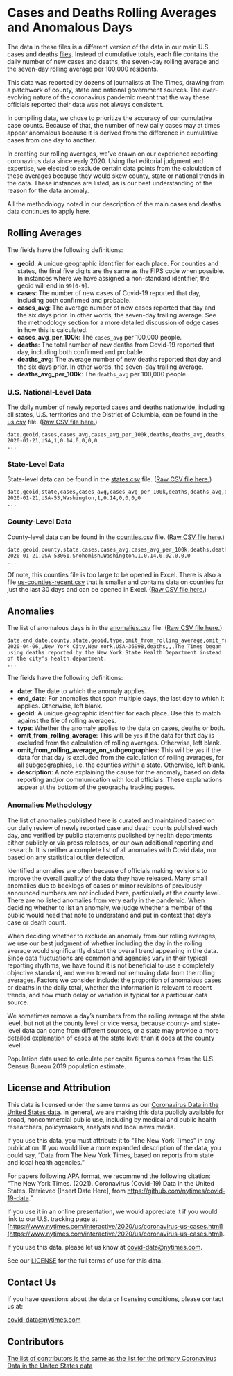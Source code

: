 # Cases and Deaths Rolling Averages and Anomalous Days

The data in these files is a different version of the data in our main U.S. cases and deaths [files](https://github.com/nytimes/covid-19-data). Instead of cumulative totals, each file contains the daily number of new cases and deaths, the seven-day rolling average and the seven-day rolling average per 100,000 residents.

This data was reported by dozens of journalists at The Times, drawing from a patchwork of county, state and national government sources. The ever-evolving nature of the coronavirus pandemic meant that the way these officials reported their data was not always consistent. 

In compiling data, we chose to prioritize the accuracy of our cumulative case counts. Because of that, the number of new daily cases may at times appear anomalous because it is derived from the difference in cumulative cases from one day to another. 

In creating our rolling averages, we’ve drawn on our experience reporting coronavirus data since early 2020. Using that editorial judgment and expertise, we elected to exclude certain data points from the calculation of these averages because they would skew county, state or national trends in the data. These instances are listed, as is our best understanding of the reason for the data anomaly. 

All the methodology noted in our description of the main cases and deaths data continues to apply here.

## Rolling Averages

The fields have the following definitions:

* **geoid**: A unique geographic identifier for each place. For counties and states, the final five digits are the same as the FIPS code when possible. In instances where we have assigned a non-standard identifier, the geoid will end in `99[0-9]`.  
* **cases**: The number of new cases of Covid-19 reported that day, including both confirmed and probable.  
* **cases_avg**: The average number of new cases reported that day and the six days prior. In other words, the seven-day trailing average. See the methodology section for a more detailed discussion of edge cases in how this is calculated.  
* **cases_avg_per_100k**: The `cases_avg` per 100,000 people.  
* **deaths**: The total number of new deaths from Covid-19 reported that day, including both confirmed and probable.  
* **deaths_avg**: The average number of new deaths reported that day and the six days prior. In other words, the seven-day trailing average.  
* **deaths_avg_per_100k**: The `deaths_avg` per 100,000 people.  


### U.S. National-Level Data

The daily number of newly reported cases and deaths nationwide, including all states, U.S. territories and the District of Columbia, can be found in the [us.csv](us.csv) file.  ([Raw CSV file here.](https://raw.githubusercontent.com/nytimes/covid-19-data/master/rolling-averages/us.csv))

```
date,geoid,cases,cases_avg,cases_avg_per_100k,deaths,deaths_avg,deaths_avg_per_100k
2020-01-21,USA,1,0.14,0,0,0,0
...
```

### State-Level Data

State-level data can be found in the [states.csv](us-states.csv) file. ([Raw CSV file here.](https://raw.githubusercontent.com/nytimes/covid-19-data/master/rolling-averages/us-states.csv))

```
date,geoid,state,cases,cases_avg,cases_avg_per_100k,deaths,deaths_avg,deaths_avg_per_100k
2020-01-21,USA-53,Washington,1,0.14,0,0,0,0
...
```

### County-Level Data

County-level data can be found in the [counties.csv](us-counties.csv) file. ([Raw CSV file here.](https://raw.githubusercontent.com/nytimes/covid-19-data/master/rolling-averages/us-counties.csv))

```
date,geoid,county,state,cases,cases_avg,cases_avg_per_100k,deaths,deaths_avg,deaths_avg_per_100k
2020-01-21,USA-53061,Snohomish,Washington,1,0.14,0.02,0,0,0
...
```

Of note, this counties file is too large to be opened in Excel. There is also a file [us-counties-recent.csv](us-counties-recent.csv) that is smaller and contains data on counties for just the last 30 days and can be opened in Excel. ([Raw CSV file here.](https://raw.githubusercontent.com/nytimes/covid-19-data/master/rolling-averages/us-counties-recent.csv))

## Anomalies

The list of anomalous days is in the [anomalies.csv](anomalies.csv) file. ([Raw CSV file here.](https://raw.githubusercontent.com/nytimes/covid-19-data/master/rolling-averages/anomalies.csv))

```
date,end_date,county,state,geoid,type,omit_from_rolling_average,omit_from_rolling_average_on_subgeographies,description
2020-04-06,,New York City,New York,USA-36998,deaths,,,The Times began using deaths reported by the New York State Health Department instead of the city's health department.
...
```

The fields have the following definitions: 

* **date**: The date to which the anomaly applies.  
* **end_date**: For anomalies that span multiple days, the last day to which it applies. Otherwise, left blank.  
* **geoid**: A unique geographic identifier for each place. Use this to match against the file of rolling averages.  
* **type**: Whether the anomaly applies to the data on cases, deaths or both.  
* **omit_from_rolling_average**: This will be `yes` if the data for that day is excluded from the calculation of rolling averages. Otherwise, left blank.  
* **omit_from_rolling_average_on_subgeographies**: This will be `yes` if the data for that day is excluded from the calculation of rolling averages, for all subgeographies, i.e. the counties within a state. Otherwise, left blank.  
* **description**: A note explaining the cause for the anomaly, based on data reporting and/or communication with local officials. These explanations appear at the bottom of the geography tracking pages.  


### Anomalies Methodology

The list of anomalies published here is curated and maintained based on our daily review of newly reported case and death counts published each day, and verified by public statements published by health departments either publicly or via press releases, or our own additional reporting and research. It is neither a complete list of all anomalies with Covid data, nor based on any statistical outlier detection.

Identified anomalies are often because of officials making revisions to improve the overall quality of the data they have released. Many small anomalies due to backlogs of cases or minor revisions of previously announced numbers are not included here, particularly at the county level. There are no listed anomalies from very early in the pandemic. When deciding whether to list an anomaly, we judge whether a member of the public would need that note to understand and put in context that day’s case or death count.

When deciding whether to exclude an anomaly from our rolling averages, we use our best judgment of whether including the day in the rolling average would significantly distort the overall trend appearing in the data. Since data fluctuations are common and agencies vary in their typical reporting rhythms, we have found it is not beneficial to use a completely objective standard, and we err toward not removing data from the rolling averages. Factors we consider include: the proportion of anomalous cases or deaths in the daily total, whether the information is relevant to recent trends, and how much delay or variation is typical for a particular data source.

We sometimes remove a day’s numbers from the rolling average at the state level, but not at the county level or vice versa, because county- and state-level data can come from different sources, or a state may provide a more detailed explanation of cases at the state level than it does at the county level.

Population data used to calculate per capita figures comes from the U.S. Census Bureau 2019 population estimate.


## License and Attribution

This data is licensed under the same terms as our [Coronavirus Data in the United States data](https://github.com/nytimes/covid-19-data). In general, we are making this data publicly available for broad, noncommercial public use, including by medical and public health researchers, policymakers, analysts and local news media.

If you use this data, you must attribute it to “The New York Times” in any publication. If you would like a more expanded description of the data, you could say, “Data from The New York Times, based on reports from state and local health agencies.”

For papers following APA format, we recommend the following citation: "The New York Times. (2021). Coronavirus (Covid-19) Data in the United States. Retrieved [Insert Date Here], from https://github.com/nytimes/covid-19-data."

If you use it in an online presentation, we would appreciate it if you would link to our U.S. tracking page at [https://www.nytimes.com/interactive/2020/us/coronavirus-us-cases.html](https://www.nytimes.com/interactive/2020/us/coronavirus-us-cases.html).

If you use this data, please let us know at covid-data@nytimes.com.

See our [LICENSE](https://github.com/nytimes/covid-19-data/blob/master/LICENSE) for the full terms of use for this data.

## Contact Us

If you have questions about the data or licensing conditions, please contact us at:

covid-data@nytimes.com

## Contributors

[The list of contributors is the same as the list for the primary Coronavirus Data in the United States data](https://github.com/nytimes/covid-19-data)
